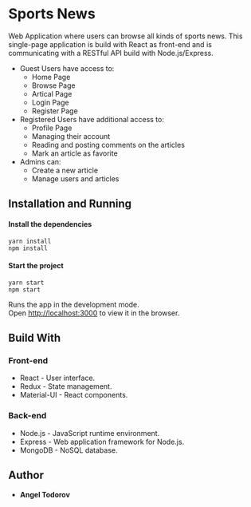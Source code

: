 # Sports News

Web Application where users can browse all kinds of sports news. 
This single-page application is build with React as front-end and is communicating with a RESTful API build with Node.js/Express.

* Guest Users have access to:
    * Home Page
    * Browse Page
    * Artical Page
    * Login Page
    * Register Page
* Registered Users have additional access to:
    * Profile Page
    * Managing their account
    * Reading and posting comments on the articles
    * Mark an article as favorite
* Admins can:
    * Create a new article
    * Manage users and articles

## Installation and Running

#### Install the dependencies
`yarn install`
<br />
`npm install`

#### Start the project
`yarn start`
<br />
`npm start`

Runs the app in the development mode.<br />
Open [http://localhost:3000](http://localhost:3000) to view it in the browser.

## Build With
### Front-end
* React - User interface.
* Redux - State management.
* Material-UI - React components. 

### Back-end
* Node.js - JavaScript runtime environment.
* Express - Web application framework for Node.js.
* MongoDB - NoSQL database.

## Author
* <b>Angel Todorov</b>
